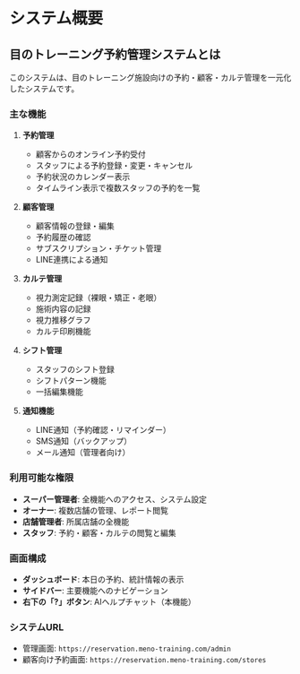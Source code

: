 # システム概要

## 目のトレーニング予約管理システムとは

このシステムは、目のトレーニング施設向けの予約・顧客・カルテ管理を一元化したシステムです。

### 主な機能

1. **予約管理**
   - 顧客からのオンライン予約受付
   - スタッフによる予約登録・変更・キャンセル
   - 予約状況のカレンダー表示
   - タイムライン表示で複数スタッフの予約を一覧

2. **顧客管理**
   - 顧客情報の登録・編集
   - 予約履歴の確認
   - サブスクリプション・チケット管理
   - LINE連携による通知

3. **カルテ管理**
   - 視力測定記録（裸眼・矯正・老眼）
   - 施術内容の記録
   - 視力推移グラフ
   - カルテ印刷機能

4. **シフト管理**
   - スタッフのシフト登録
   - シフトパターン機能
   - 一括編集機能

5. **通知機能**
   - LINE通知（予約確認・リマインダー）
   - SMS通知（バックアップ）
   - メール通知（管理者向け）

### 利用可能な権限

- **スーパー管理者**: 全機能へのアクセス、システム設定
- **オーナー**: 複数店舗の管理、レポート閲覧
- **店舗管理者**: 所属店舗の全機能
- **スタッフ**: 予約・顧客・カルテの閲覧と編集

### 画面構成

- **ダッシュボード**: 本日の予約、統計情報の表示
- **サイドバー**: 主要機能へのナビゲーション
- **右下の「?」ボタン**: AIヘルプチャット（本機能）

### システムURL

- 管理画面: `https://reservation.meno-training.com/admin`
- 顧客向け予約画面: `https://reservation.meno-training.com/stores`
